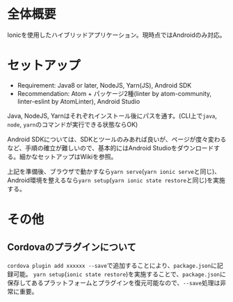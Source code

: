 # 全体概要
Ionicを使用したハイブリッドアプリケーション。現時点ではAndroidのみ対応。

# セットアップ

* Requirement: Java8 or later, NodeJS, Yarn(JS), Android SDK
* Recommendation: Atom + パッケージ2種(linter by atom-community, linter-eslint by AtomLinter), Android Studio

Java, NodeJS, Yarnはそれぞれインストール後にパスを通す。(CLI上で`java`, `node`, `yarn`のコマンドが実行できる状態ならOK)

Android SDKについては、SDKとツールのみあれば良いが、ページが度々変わるなど、手順の確立が難しいので、基本的にはAndroid Studioをダウンロードする。細かなセットアップはWikiを参照。

上記を準備後、ブラウザで動かすなら`yarn serve`(`yarn ionic serve`と同じ)、Android環境を整えるなら`yarn setup`(`yarn ionic state restore`と同じ)を実施する。

# その他
## Cordovaのプラグインについて
`cordova plugin add xxxxxx --save`で追加することにより、`package.json`に記録可能。
`yarn setup`(`ionic state restore`)を実施することで、`package.json`に保存してあるプラットフォームとプラグインを復元可能なので、`--save`処理は非常に重要。

